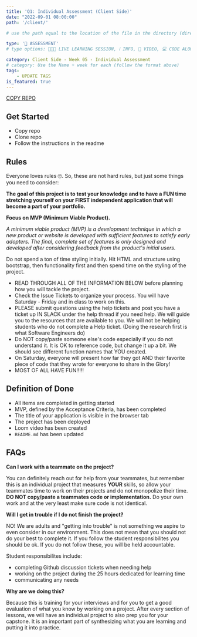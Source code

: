 ```yaml
---
title: 'Q1: Individual Assessment (Client Side)'
date: "2022-09-01 08:00:00"
path: '/client/'

# use the path equal to the location of the file in the directory (directory structure)

type: '🧠 ASSESSMENT'
# type options: 👩🏽‍🏫 LIVE LEARNING SESSION, ℹ️ INFO, 🎥 VIDEO, 💻 CODE ALONG, 🥼LAB, ↩️ REVIEW/NOTES, 👥 GROUP LEARNING, 👷🏼‍♂️ GROUP PROJECT, 🧠 ASSESSMENT, 📝 ASSIGNMENT

category: Client Side - Week 05 - Individual Assessment
# category: Use the Name + week for each (follow the format above)
tags: 
    - UPDATE TAGS
is_featured: true
---
```

<a class="rn-button btn-purple" href="https://repo-copier.netlify.app/u/codetracker-learning/INDIVIDUAL-PROJECT-sorting-hat" target="_blank">COPY REPO</a>

## Get Started
- Copy repo
- Clone repo
- Follow the instructions in the readme

## Rules
Everyone loves rules 🙄. So, these are not hard rules, but just some things you need to consider:

**The goal of this project is to test your knowledge and to have a FUN time stretching yourself on your FIRST independent application that will become a part of your portfolio.**

**Focus on MVP (Minimum Viable Product).** 

_A minimum viable product (MVP) is a development technique in which a new product or website is developed with sufficient features to satisfy early adopters. The final, complete set of features is only designed and developed after considering feedback from the product's initial users._

Do not spend a ton of time styling initially. Hit HTML and structure using bootstrap, then functionality first and then spend time on the styling of the project.

- READ THROUGH ALL OF THE INFORMATION BELOW before planning how you will tackle the project.
- Check the Issue Tickets to organize your process. You will have Saturday - Friday and in class to work on this.
- PLEASE submit questions using the help tickets and post you have a ticket up IN SLACK under the help thread if you need help. We will guide you to the resources that are available to you. We will not be helping students who do not complete a Help ticket. (Doing the research first is what Software Engineers do)
- Do NOT copy/paste someone else's code especially if you do not understand it. It is OK to reference code, but change it up a bit. We should see different function names that YOU created.
- On Saturday, everyone will present how far they got AND their favorite piece of code that they wrote for everyone to share in the Glory!
- MOST OF ALL HAVE FUN!!!!!

## Definition of Done
- All items are completed in getting started
- MVP, defined by the Acceptance Criteria, has been completed
- The title of your application is visible in the browser tab
- The project has been deployed
- Loom video has been created
- `README.md` has been updated

## FAQs
**Can I work with a teammate on the project?** 

You can definitely reach out for help from your teammates, but remember this is an individual project that measures **YOUR** skills, so allow your teammates time to work on their projects and do not monopolize their time. **DO NOT copy/paste a teammates code or implementation.** Do your own work and at the very least make sure code is not identical.

**Will I get in trouble if I do not finish the project?** 

NO! We are adults and "getting into trouble" is not something we aspire to even consider in our environment. This does not mean that you should not do your best to complete it. If you follow the student responsibilites you should be ok. If you do not follow these, you will be held accountable.

Student responsibilites include:
- completing Github discussion tickets when needing help
- working on the project during the 25 hours dedicated for learning time
- communicating any needs


**Why are we doing this?** 

Because this is training for your interviews and for you to get a good evaluation of what you know by working on a project. After every section of lessons, we will have an individual project to also prep you for your capstone. It is an important part of synthesizing what you are learning and putting it into practice.
